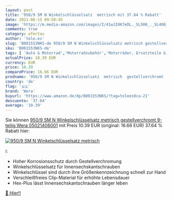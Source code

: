 ```yaml
---
layout: post
title: '950/9 SM N Winkelschlüsselsatz  metrisch mit 37.64 % Rabatt'
date: 2021-06-15 09:50:45
image: 'https://m.media-amazon.com/images/I/41wJZ4K7eDL._SL500_._SL400_.jpg'
comments: true
category: ofertas
author: 'tole.es'
slug: 'B001553NKS-de 950/9 SM N Winkelschlüsselsatz metrisch gestellverchromt...'
sku: 'B001553NKS-de'
tags: [ 'Auto & Motorrad','Motorradzubehör','Motorräder, Ersatzteile & Zubehör','Sicherheit & Pannenhilfe','wera', ]
actualPrice: 10.39 EUR
currency: EUR
price: 10.39
comparePrice: 16.66 EUR
prodname: '950/9 SM N Winkelschlüsselsatz  metrisch  gestellverchromt  9-teilig  Wera 05021406001'
country: 'de'
flag: '🇩🇪'
brand: 'Wera'
buyurl: 'https://www.amazon.de/dp/B001553NKS/?tag=tolees0ca-21'
descuento: '37.64'
average: '10.39'
---
```


Sie können [950/9 SM N Winkelschlüsselsatz  metrisch  gestellverchromt  9-teilig  Wera 05021406001](https://www.amazon.de/dp/B001553NKS/?tag=tolees0ca-21) mit Preis 10.39 EUR (original: 16.66 EUR) 37.64 % Rabatt hier:

[![950/9 SM N Winkelschlüsselsatz  metrisch](https://m.media-amazon.com/images/I/41wJZ4K7eDL._SL500_._SL400_.jpg)](https://www.amazon.de/dp/B001553NKS/?tag=tolees0ca-21)

ℹ️:

- Hoher Korrosionsschutz durch Gestellverchromung
- Winkelschlüsselsatz für Innensechskantschrauben
- Winkelschlüssel sind durch ihre Größenkennzeichnung schnell zur Hand
- Verschleißfreies Clip-Material für erhöhte Lebensdauer
- Hex-Plus lässt Innensechskantschrauben länger leben

[🛒 Hier!!](https://www.amazon.de/dp/B001553NKS/?tag=tolees0ca-21)
